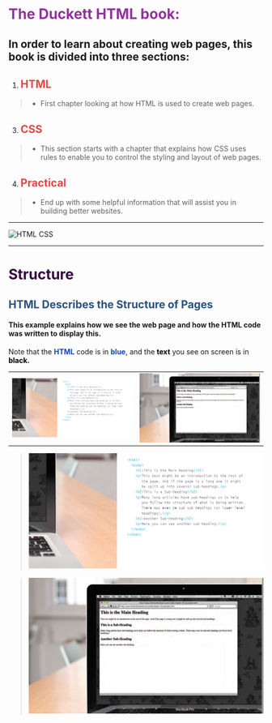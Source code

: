 # <span style="color:#93329e">**The Duckett HTML book:**</span>

## In order to learn about creating web pages, this book is divided into three sections:

1. ## <span style="color:#e84545">**HTML**</span>
> - First chapter looking at how HTML is used to
create web pages.
3. ## <span style="color:#e84545">**CSS**</span>
> - This section starts with a chapter that explains how CSS uses rules to enable you to control the styling and layout of web pages.
4. ## <span style="color:#e84545">**Practical**</span>
> - End up with some helpful information that will assist you in building better websites.

____________________________________________________

![HTML CSS](https://elzero.org/wp-content/uploads/2019/06/practical-html-css.png)

____________________________________________________

# <span style="color:#35013f">**Structure**</span> 
## <span style="color:#28527a">**HTML Describes the Structure of Pages**</span>

#### This example explains how we see the web page and how the HTML code was written to display this.   
Note that the <span style="color:#0e49b5">**HTML**</span> code is in <span style="color:#0e49b5">**blue**</span>, and the <span style="color:#000000">**text**</span> you see on screen is in <span style="color:#000000">**black.**</span>

|  | |
| - | - |
| ![HTML CSS](./image/html_code.png) | ![HTML CSS](./image/word.png) | 

>  ![HTML CSS](./image/html_code.png)

>  ![HTML CSS](./image/word.png)